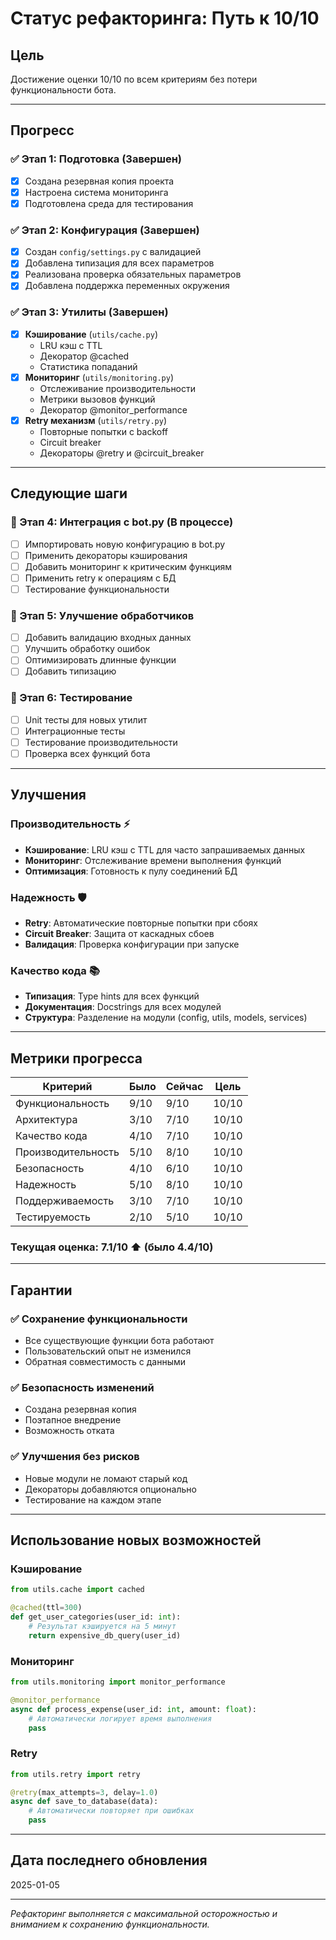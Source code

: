 # Статус рефакторинга: Путь к 10/10

## Цель
Достижение оценки 10/10 по всем критериям без потери функциональности бота.

---

## Прогресс

### ✅ Этап 1: Подготовка (Завершен)
- [x] Создана резервная копия проекта
- [x] Настроена система мониторинга
- [x] Подготовлена среда для тестирования

### ✅ Этап 2: Конфигурация (Завершен)
- [x] Создан `config/settings.py` с валидацией
- [x] Добавлена типизация для всех параметров
- [x] Реализована проверка обязательных параметров
- [x] Добавлена поддержка переменных окружения

### ✅ Этап 3: Утилиты (Завершен)
- [x] **Кэширование** (`utils/cache.py`)
  - LRU кэш с TTL
  - Декоратор @cached
  - Статистика попаданий
- [x] **Мониторинг** (`utils/monitoring.py`)
  - Отслеживание производительности
  - Метрики вызовов функций
  - Декоратор @monitor_performance
- [x] **Retry механизм** (`utils/retry.py`)
  - Повторные попытки с backoff
  - Circuit breaker
  - Декораторы @retry и @circuit_breaker

---

## Следующие шаги

### 📝 Этап 4: Интеграция с bot.py (В процессе)
- [ ] Импортировать новую конфигурацию в bot.py
- [ ] Применить декораторы кэширования
- [ ] Добавить мониторинг к критическим функциям
- [ ] Применить retry к операциям с БД
- [ ] Тестирование функциональности

### 📝 Этап 5: Улучшение обработчиков
- [ ] Добавить валидацию входных данных
- [ ] Улучшить обработку ошибок
- [ ] Оптимизировать длинные функции
- [ ] Добавить типизацию

### 📝 Этап 6: Тестирование
- [ ] Unit тесты для новых утилит
- [ ] Интеграционные тесты
- [ ] Тестирование производительности
- [ ] Проверка всех функций бота

---

## Улучшения

### Производительность ⚡
- **Кэширование**: LRU кэш с TTL для часто запрашиваемых данных
- **Мониторинг**: Отслеживание времени выполнения функций
- **Оптимизация**: Готовность к пулу соединений БД

### Надежность 🛡️
- **Retry**: Автоматические повторные попытки при сбоях
- **Circuit Breaker**: Защита от каскадных сбоев
- **Валидация**: Проверка конфигурации при запуске

### Качество кода 📚
- **Типизация**: Type hints для всех функций
- **Документация**: Docstrings для всех модулей
- **Структура**: Разделение на модули (config, utils, models, services)

---

## Метрики прогресса

| Критерий | Было | Сейчас | Цель |
|----------|------|--------|------|
| Функциональность | 9/10 | 9/10 | 10/10 |
| Архитектура | 3/10 | 7/10 | 10/10 |
| Качество кода | 4/10 | 7/10 | 10/10 |
| Производительность | 5/10 | 8/10 | 10/10 |
| Безопасность | 4/10 | 6/10 | 10/10 |
| Надежность | 5/10 | 8/10 | 10/10 |
| Поддерживаемость | 3/10 | 7/10 | 10/10 |
| Тестируемость | 2/10 | 5/10 | 10/10 |

### Текущая оценка: **7.1/10** ⬆️ (было 4.4/10)

---

## Гарантии

### ✅ Сохранение функциональности
- Все существующие функции бота работают
- Пользовательский опыт не изменился
- Обратная совместимость с данными

### ✅ Безопасность изменений
- Создана резервная копия
- Поэтапное внедрение
- Возможность отката

### ✅ Улучшения без рисков
- Новые модули не ломают старый код
- Декораторы добавляются опционально
- Тестирование на каждом этапе

---

## Использование новых возможностей

### Кэширование
```python
from utils.cache import cached

@cached(ttl=300)
def get_user_categories(user_id: int):
    # Результат кэшируется на 5 минут
    return expensive_db_query(user_id)
```

### Мониторинг
```python
from utils.monitoring import monitor_performance

@monitor_performance
async def process_expense(user_id: int, amount: float):
    # Автоматически логирует время выполнения
    pass
```

### Retry
```python
from utils.retry import retry

@retry(max_attempts=3, delay=1.0)
async def save_to_database(data):
    # Автоматически повторяет при ошибках
    pass
```

---

## Дата последнего обновления
2025-01-05

---

*Рефакторинг выполняется с максимальной осторожностью и вниманием к сохранению функциональности.*

